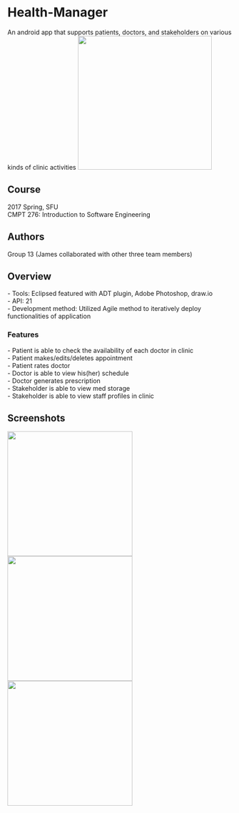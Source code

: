 # Health-Manager
An android app that supports patients, doctors, and stakeholders on various kinds of clinic activities
<img src="https://user-images.githubusercontent.com/30460622/39502571-f5446f22-4d8e-11e8-8478-5ab1f6e4008d.jpg" width="300">
## Course
<dt>2017 Spring, SFU</dt>
<dt>CMPT 276: Introduction to Software Engineering</dt>

## Authors
Group 13 (James collaborated with other three team members)

## Overview
<dt>- Tools: Eclipsed featured with ADT plugin, Adobe Photoshop, draw.io</dt>
<dt>- API: 21</dt>
<dt>- Development method: Utilized Agile method to iteratively deploy functionalities of application</dt>

### Features
<dt>- Patient is able to check the availability of each doctor in clinic</dt>
<dt>- Patient makes/edits/deletes appointment</dt>
<dt>- Patient rates doctor</dt>
<dt>- Doctor is able to view his(her) schedule</dt>
<dt>- Doctor generates prescription</dt>
<dt>- Stakeholder is able to view med storage</dt>
<dt>- Stakeholder is able to view staff profiles in clinic</dt>

## Screenshots
<img src="https://user-images.githubusercontent.com/30460622/39502671-7367f158-4d8f-11e8-9c1d-a310400e2070.jpg" width="280"> <img src="https://user-images.githubusercontent.com/30460622/39502672-74ecc670-4d8f-11e8-8200-8cb8bde324a0.jpg" width="280"> <img src="https://user-images.githubusercontent.com/30460622/39502727-d4eb7422-4d8f-11e8-9267-b2547d855e38.jpg" width="280">
